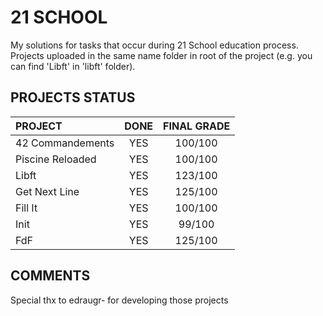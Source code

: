 21 SCHOOL
=========

My solutions for tasks that occur during 21 School education process. Projects uploaded in the same name folder in root of the project (e.g. you can find 'Libft' in 'libft' folder).

PROJECTS STATUS
---------------
| PROJECT           | DONE       | FINAL GRADE       |
| :---------------- | :--------: | :---------------: |
| 42 Commandements | YES | 100/100 |
| Piscine Reloaded | YES | 100/100 |
| Libft | YES | 123/100 |
| Get Next Line | YES | 125/100 |
| Fill It | YES | 100/100 |
| Init | YES | 99/100 |
| FdF | YES | 125/100 | 

COMMENTS
--------
Special thx to edraugr- for developing those projects
